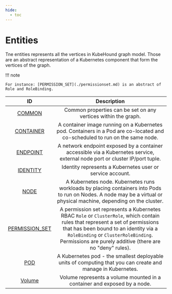 ```yaml
---
hide:
  - toc
---
```


# Entities

Tne entities represents all the vertices in KubeHound graph model. Those are an abstract representation of a Kubernetes component that form the vertices of the graph.

!!! note

    For instance: [PERMISSION_SET](./permissionset.md) is an abstract of Role and RoleBinding.

|                  ID                  |                                                                                                                                 Description                                                                                                                                 |
| :----------------------------------: | :-------------------------------------------------------------------------------------------------------------------------------------------------------------------------------------------------------------------------------------------------------------------------: |
|        [COMMON](./common.md)         |                                                                                                       Common properties can be set on any vertices within the graph.                                                                                                        |
|     [CONTAINER](./container.md)      |                                                                         A container image running on a Kubernetes pod. Containers in a Pod are co-located and co-scheduled to run on the same node.                                                                         |
|      [ENDPOINT](./endpoint.md)       |                                                                         A network endpoint exposed by a container accessible via a Kubernetes service, external node port or cluster IP/port tuple.                                                                         |
|      [IDENTITY](./identity.md)       |                                                                                                          Identity represents a Kubernetes user or service account.                                                                                                          |
|          [NODE](./node.md)           |                                                    A Kubernetes node. Kubernetes runs workloads by placing containers into Pods to run on Nodes. A node may be a virtual or physical machine, depending on the cluster.                                                     |
| [PERMISSION_SET](./permissionset.md) | A permission set represents a Kubernetes RBAC `Role` or `ClusterRole`, which contain rules that represent a set of permissions that has been bound to an identity via a `RoleBinding` or `ClusterRoleBinding`. Permissions are purely additive (there are no "deny" rules). |
|           [POD](./pod.md)            |                                                                                 A Kubernetes pod - the smallest deployable units of computing that you can create and manage in Kubernetes.                                                                                 |
|        [Volume](./volume.md)         |                                                                                                  Volume represents a volume mounted in a container and exposed by a node.                                                                                                   |
